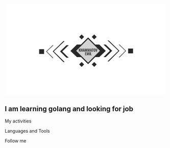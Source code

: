![Header](https://github.com/fishkaoff/fishkaoff/blob/main/assets/img.jpg)

## I am learning golang and looking for job 


My activities


Languages and Tools 


Follow me 


